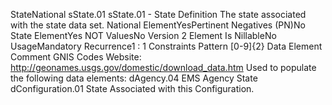 

StateNational
sState.01
sState.01 - State
Definition
The state associated with the state data set.
National ElementYesPertinent Negatives (PN)No
State ElementYes
NOT ValuesNo
Version 2 Element
Is NillableNo
UsageMandatory
Recurrence1 : 1
Constraints
Pattern
[0-9]{2}
Data Element Comment
GNIS Codes Website:  http://geonames.usgs.gov/domestic/download_data.htm
Used to populate the following data elements: 
dAgency.04 EMS Agency State 
dConfiguration.01 State Associated with this Configuration.